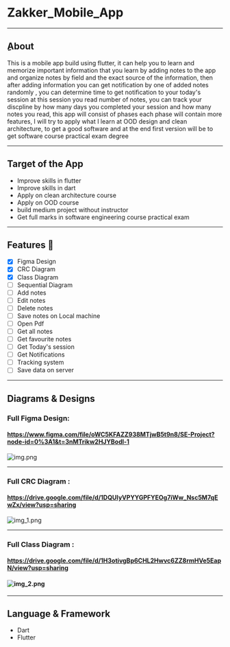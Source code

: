 # Zakker_Mobile_App
***
## ِAbout
 This is a mobile app build using flutter, it can help you to learn and memorize important information that you learn by adding notes to the app and organize notes by field and the exact source of the information, then after adding information you can get notification by one of added notes randomly , you can determine time to get notification to your today's session at this session you read number of notes, you can track your discpline by how many days you completed your session and how many notes you read, this app will consist of phases each phase will contain more features, I will try to apply what I learn at OOD design and clean architecture, to get a good software and at the end first version will be to get software course practical exam degree  
***
## Target of the App
*  Improve skills in flutter
*  Improve skills in dart
*  Apply on clean architecture course
*  Apply on OOD course
*  build medium project without instructor
*  Get full marks in software engineering course practical exam 
*** 
## Features :dart:
* [x] Figma Design
* [x] CRC Diagram
* [x] Class Diagram
* [ ] Sequential Diagram
* [ ] Add notes
* [ ] Edit notes
* [ ] Delete notes
* [ ] Save notes on Local machine
* [ ] Open Pdf
* [ ] Get all notes
* [ ] Get favourite notes
* [ ] Get Today's session
* [ ] Get Notifications
* [ ] Tracking system
* [ ] Save data on server
***
## Diagrams & Designs
### Full Figma Design: 
#### https://www.figma.com/file/oWC5KFAZZ938MTjwB5t9n8/SE-Project?node-id=0%3A1&t=3nMTrikw2HJYBodl-1
![img.png](img.png)
***

### Full CRC Diagram : 
#### https://drive.google.com/file/d/1DQUIyVPYYGPFYEOg7iWw_Nsc5M7qEwZx/view?usp=sharing
![img_1.png](img_1.png)
***

### Full Class Diagram : 
#### https://drive.google.com/file/d/1H3otivgBp6CHL2Hwvc6ZZ8rmHVe5EapN/view?usp=sharing
#### ![img_2.png](img_2.png)
*** 
## Language & Framework
* Dart
* Flutter
